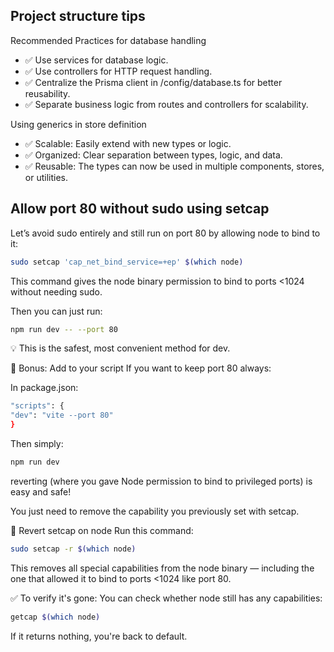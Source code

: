 ## Project structure tips

Recommended Practices for database handling

- ✅ Use services for database logic.
- ✅ Use controllers for HTTP request handling.
- ✅ Centralize the Prisma client in /config/database.ts for better reusability.
- ✅ Separate business logic from routes and controllers for scalability.

Using generics in store definition

- ✅ Scalable: Easily extend with new types or logic.
- ✅ Organized: Clear separation between types, logic, and data.
- ✅ Reusable: The types can now be used in multiple components, stores, or utilities.

## Allow port 80 without sudo using setcap

Let’s avoid sudo entirely and still run on port 80 by allowing node to bind to it:

```sh
sudo setcap 'cap_net_bind_service=+ep' $(which node)
```

This command gives the node binary permission to bind to ports <1024 without needing sudo.

Then you can just run:

```sh
npm run dev -- --port 80
```

💡 This is the safest, most convenient method for dev.

🔁 Bonus: Add to your script
If you want to keep port 80 always:

In package.json:

```sh
"scripts": {
"dev": "vite --port 80"
}
```

Then simply:

```sh
npm run dev
```

reverting (where you gave Node permission to bind to privileged ports) is easy and safe!

You just need to remove the capability you previously set with setcap.

🔁 Revert setcap on node
Run this command:

```sh
sudo setcap -r $(which node)
```

This removes all special capabilities from the node binary — including the one that allowed it to bind to ports <1024 like port 80.

✅ To verify it's gone:
You can check whether node still has any capabilities:

```sh
getcap $(which node)
```

If it returns nothing, you're back to default.
